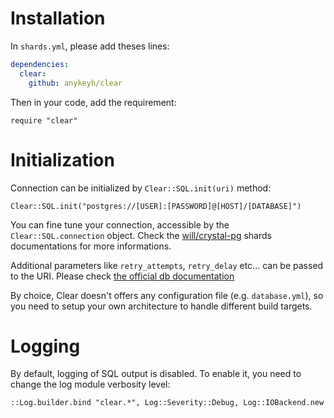 # Installation

In `shards.yml`, please add theses lines:

```yaml
dependencies:
  clear:
    github: anykeyh/clear
```

Then in your code, add the requirement:

```crystal
require "clear"
```

# Initialization

Connection can be initialized by `Clear::SQL.init(uri)` method:

```crystal
Clear::SQL.init("postgres://[USER]:[PASSWORD]@[HOST]/[DATABASE]")
```

You can fine tune your connection, accessible by the `Clear::SQL.connection` object. Check the [will/crystal-pg](https://github.com/will/crystal-pg) shards documentations for more informations.

Additional parameters like `retry_attempts`, `retry_delay` etc... can be passed to the URI. Please check [the official db documentation](https://crystal-lang.org/docs/database/connection_pool.html)

By choice, Clear doesn't offers any configuration file (e.g. `database.yml`), so you need to setup your own architecture to handle different build targets.


# Logging

By default, logging of SQL output is disabled. To enable it, you need to change the log module verbosity level:

```crystal
::Log.builder.bind "clear.*", Log::Severity::Debug, Log::IOBackend.new
```